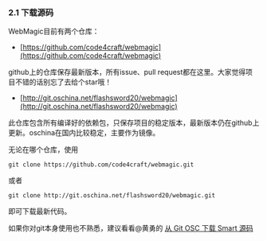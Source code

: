 ### 2.1 下载源码

WebMagic目前有两个仓库：

* [https://github.com/code4craft/webmagic](https://github.com/code4craft/webmagic)

github上的仓库保存最新版本，所有issue、pull request都在这里。大家觉得项目不错的话别忘了去给个star哦！

* [http://git.oschina.net/flashsword20/webmagic](http://git.oschina.net/flashsword20/webmagic)

此仓库包含所有编译好的依赖包，只保存项目的稳定版本，最新版本仍在github上更新。oschina在国内比较稳定，主要作为镜像。

无论在哪个仓库，使用

	git clone https://github.com/code4craft/webmagic.git
	
或者

	git clone http://git.oschina.net/flashsword20/webmagic.git
	
即可下载最新代码。

如果你对git本身使用也不熟悉，建议看看@黄勇的 [从 Git OSC 下载 Smart 源码](http://my.oschina.net/huangyong/blog/200075)
